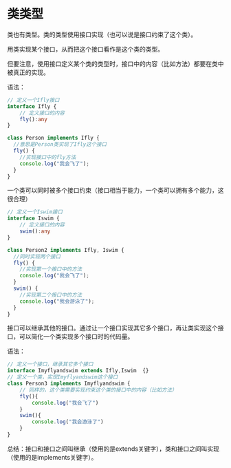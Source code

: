 # 类类型

类也有类型。类的类型使用接口实现（也可以说是接口约束了这个类）。

用类实现某个接口，从而把这个接口看作是这个类的类型。

但要注意，使用接口定义某个类的类型时，接口中的内容（比如方法）都要在类中被真正的实现。

语法：

```ts
// 定义一个Ifly接口
interface Ifly {
    // 定义接口的内容
    fly():any
}

class Person implements Ifly {
  //意思是Person类实现了Ifly这个接口
  fly() {
    //实现接口中的fly方法
    console.log("我会飞了");
  }
}
```

一个类可以同时被多个接口约束（接口相当于能力，一个类可以拥有多个能力，这很合理）

```ts
// 定义一个Iswim接口
interface Iswim {
    // 定义接口的内容
    swim():any
}

class Person2 implements Ifly, Iswim {
  //同时实现两个接口
  fly() {
    //实现第一个接口中的方法
    console.log("我会飞了");
  }
  swim() {
    //实现第二个接口中的方法
    console.log("我会游泳了");
  }
}
```

接口可以继承其他的接口。通过让一个接口实现其它多个接口，再让类实现这个接口，可以简化一个类实现多个接口时的代码量。

语法：

```ts
// 定义一个接口，继承其它多个接口
interface Imyflyandswim extends Ifly,Iswim  {}
// 定义一个类，实现Imyflyandswim这个接口
class Person3 implements Imyflyandswim {
    // 同样的，这个类需要实现约束这个类的接口中的内容（比如方法）
    fly(){
        console.log("我会飞了")
    }
    swim(){
        console.log("我会游泳了")
    }
}
```

总结：接口和接口之间叫继承（使用的是extends关键字），类和接口之间叫实现（使用的是implements关键字）。
